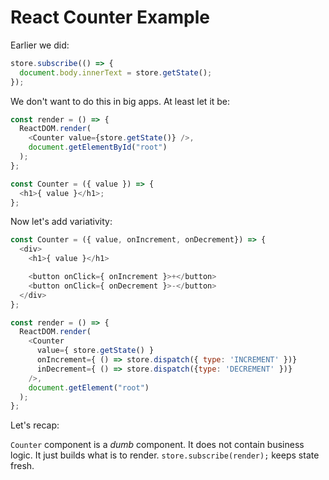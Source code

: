 <h1>React Counter Example</h1>

Earlier we did: 

```js
store.subscribe(() => {
  document.body.innerText = store.getState();
});
```

We don't want to do this in big apps. At least let it be: 

```js
const render = () => {
  ReactDOM.render(
    <Counter value={store.getState()} />,
    document.getElementById("root")
  );
};
```

```js
const Counter = ({ value }) => {
  <h1>{ value }</h1>;
};
```

Now let's add variativity:

```js
const Counter = ({ value, onIncrement, onDecrement}) => {
  <div>
    <h1>{ value }</h1>

    <button onClick={ onIncrement }>+</button>
    <button onClick={ onDecrement }>-</button>
  </div>
};
```

```js
const render = () => {
  ReactDOM.render(
    <Counter
      value={ store.getState() }
      onIncrement={ () => store.dispatch({ type: 'INCREMENT' })}
      inDecrement={ () => store.dispatch({type: 'DECREMENT' })}
    />,
    document.getElement("root")
  );
};
```

Let's recap:

`Counter` component is a _dumb_ component. It does not contain business logic. It just builds what is to render.
`store.subscribe(render);` keeps state fresh.